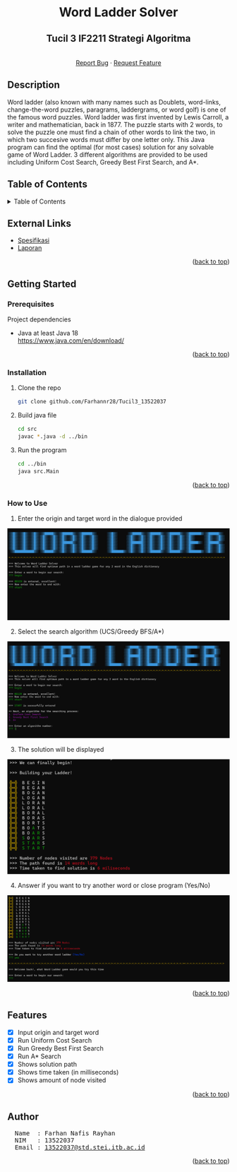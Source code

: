 <!-- Back to Top Link-->
<a name="readme-top"></a>

<div align="center">
  <h1 align="center">Word Ladder Solver</h1>

  <p align="center">
    <h2> Tucil 3 IF2211 Strategi Algoritma </h3>
    <br/>
    <a href="https://github.com/Farhannr28/Tucil3_13522037/issues">Report Bug</a>
    ·
    <a href="https://github.com/Farhannr28/Tucil3_13522037/issues">Request Feature</a>
    <br>
  </p>
</div>

<h2 id="description"> Description </h2>
Word ladder (also known with many names such as Doublets, word-links, change-the-word puzzles, paragrams, laddergrams, or word golf) is one of the famous word puzzles. Word ladder was first invented by Lewis Carroll, a writer and mathematician, back in 1877. The puzzle starts with 2 words, to solve the puzzle one must find a chain of other words to link the two, in which two succesive words must differ by one letter only. This Java program can find the optimal (for most cases) solution for any solvable game of Word Ladder. 3 different algorithms are provided to be used including Uniform Cost Search, Greedy Best First Search, and A*.

<br>

## Table of Contents
<!-- TABLE OF CONTENTS -->
<details>
  <summary>Table of Contents</summary>
  <ol>
    <li>
      <a href="#description"> Description </a>
    </li>
    <li>
      <a href="#getting-started">Getting Started</a>
      <ul>
        <li><a href="#prerequisites">Prerequisites</a></li>
        <li><a href="#installation">Installation</a></li>
        <li><a href="#how-to-use">How to Use</a></li>
        <li>
        <details>
          <summary><a href="#features">Features</a></summary>
          <ol>
            <li><a href="#1-feature-x">Features - 1</a></li>
            <li><a href="#2-feature-y">Features - 2</a></li>
            <li><a href="#3-feature-z">Features - 3</a></li>
          <ol>
        </details>
        </li>
      </ul>
    </li>
    <li><a href="#author">Author</a></li>
  </ol>
</details>

## External Links

- [Spesifikasi](https://bit.ly/spektucil3stima24)
- [Laporan](https://github.com/Farhannr28/Tucil3_13522037/blob/main/doc/Tucil3_13522037.pdf)

<p align="right">(<a href="#readme-top">back to top</a>)</p>

<!-- GETTING STARTED -->
## Getting Started

### Prerequisites

Project dependencies  

* Java at least Java 18  
  https://www.java.com/en/download/

<p align="right">(<a href="#readme-top">back to top</a>)</p>

### Installation

1. Clone the repo
   ```sh
   git clone github.com/Farhannr28/Tucil3_13522037
   ```
2. Build java file
   ```sh
   cd src
   javac *.java -d ../bin
   ```
3. Run the program
   ```sh
   cd ../bin
   java src.Main
   ```

<p align="right">(<a href="#readme-top">back to top</a>)</p>

### How to Use
1. Enter the origin and target word in the dialogue provided

![One](https://github.com/Farhannr28/Tucil3_13522037/blob/main/img/1.png)

2. Select the search algorithm (UCS/Greedy BFS/A*)

![Two](https://github.com/Farhannr28/Tucil3_13522037/blob/main/img/2.png)
   
3. The solution will be displayed

![Three](https://github.com/Farhannr28/Tucil3_13522037/blob/main/img/3.png)

4. Answer if you want to try another word or close program (Yes/No)

![Four](https://github.com/Farhannr28/Tucil3_13522037/blob/main/img/4.png)

<p align="right">(<a href="#readme-top">back to top</a>)</p>

<!-- FEATURES -->
## Features

- [x] Input origin and target word
- [x] Run Uniform Cost Search
- [x] Run Greedy Best First Search
- [x] Run A* Search
- [x] Shows solution path
- [x] Shows time taken (in milliseconds)
- [x] Shows amount of node visited

<p align="right">(<a href="#readme-top">back to top</a>)</p>

<h2 id="author">Author</h2>
<pre>
  Name  : Farhan Nafis Rayhan
  NIM   : 13522037
  Email : <a href="mailto:13522037@std.stei.itb.ac.id">13522037@std.stei.itb.ac.id</a>
</pre>

<p align="right">(<a href="#readme-top">back to top</a>)</p>

<!-- MARKDOWN LINKS -->
[issues-url]: https://github.com/Farhannr28/Tucil3_13522037/issues
